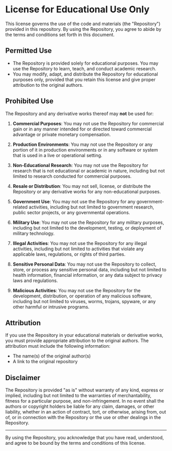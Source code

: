 # License for Educational Use Only

This license governs the use of the code and materials (the "Repository") provided in this repository. By using the Repository, you agree to abide by the terms and conditions set forth in this document.

## Permitted Use

- The Repository is provided solely for educational purposes. You may use the Repository to learn, teach, and conduct academic research.
- You may modify, adapt, and distribute the Repository for educational purposes only, provided that you retain this license and give proper attribution to the original authors.

## Prohibited Use

The Repository and any derivative works thereof may **not** be used for:

1. **Commercial Purposes**: You may not use the Repository for commercial gain or in any manner intended for or directed toward commercial advantage or private monetary compensation.

2. **Production Environments**: You may not use the Repository or any portion of it in production environments or in any software or system that is used in a live or operational setting.

3. **Non-Educational Research**: You may not use the Repository for research that is not educational or academic in nature, including but not limited to research conducted for commercial purposes.

4. **Resale or Distribution**: You may not sell, license, or distribute the Repository or any derivative works for any non-educational purposes.

5. **Government Use**: You may not use the Repository for any government-related activities, including but not limited to government research, public sector projects, or any governmental operations.

6. **Military Use**: You may not use the Repository for any military purposes, including but not limited to the development, testing, or deployment of military technology.

7. **Illegal Activities**: You may not use the Repository for any illegal activities, including but not limited to activities that violate any applicable laws, regulations, or rights of third parties.

8. **Sensitive Personal Data**: You may not use the Repository to collect, store, or process any sensitive personal data, including but not limited to health information, financial information, or any data subject to privacy laws and regulations.

9. **Malicious Activities**: You may not use the Repository for the development, distribution, or operation of any malicious software, including but not limited to viruses, worms, trojans, spyware, or any other harmful or intrusive programs.

## Attribution

If you use the Repository in your educational materials or derivative works, you must provide appropriate attribution to the original authors. The attribution must include the following information:
- The name(s) of the original author(s)
- A link to the original repository

## Disclaimer

The Repository is provided "as is" without warranty of any kind, express or implied, including but not limited to the warranties of merchantability, fitness for a particular purpose, and non-infringement. In no event shall the authors or copyright holders be liable for any claim, damages, or other liability, whether in an action of contract, tort, or otherwise, arising from, out of, or in connection with the Repository or the use or other dealings in the Repository.

---

By using the Repository, you acknowledge that you have read, understood, and agree to be bound by the terms and conditions of this license.

